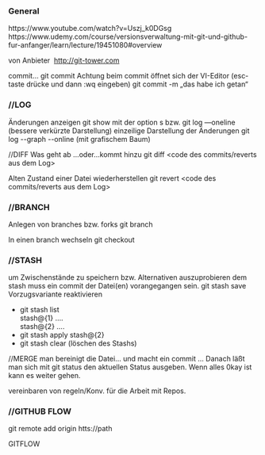<h3>General</h3>
https://www.youtube.com/watch?v=Uszj_k0DGsg
https://www.udemy.com/course/versionsverwaltung-mit-git-und-github-fur-anfanger/learn/lecture/19451080#overview


von Anbieter  http://git-tower.com

commit…
git commit <file>
Achtung beim commit öffnet sich der VI-Editor (esc-taste drücke und dann :wq eingeben)
git commit  -m „das habe ich getan“ <file>

<h3>//LOG</h3> 
Änderungen anzeigen
git show 
mit der option s 
bzw. 
git log —oneline (bessere verkürzte Darstellung) 
einzeilige Darstellung der Änderungen
git log --graph --online (mit grafischem Baum)

//DIFF
Was geht ab …oder…kommt hinzu 
git diff <code des commits/reverts aus dem Log>

Alten Zustand einer Datei wiederherstellen 
git revert <code des commits/reverts aus dem Log>

<h3>//BRANCH</h3>
Anlegen von branches bzw. forks
git branch  <name>

In einen branch wechseln
git checkout <name>
  
<h3>//STASH</h3>
um Zwischenstände zu speichern bzw. Alternativen auszuprobieren
dem stash muss ein commit der Datei(en) vorangegangen sein.
git stash save <name> 
Vorzugsvariante reaktivieren
<ul><li>git stash list
<br>stash@{1} ….
<br>stash@{2} ….
  </li>
  <li>git stash apply stash@{2}</li>
  <li>git stash clear (löschen des Stashs)</li></ul>

//MERGE
man bereinigt die Datei… und macht ein commit …
Danach läßt man sich mit git status den aktuellen Status ausgeben.
Wenn alles 0kay ist kann es weiter gehen.

vereinbaren von regeln/Konv. für die Arbeit mit Repos.
<h3>//GITHUB FLOW</h3>
git remote add origin htts://path

GITFLOW

